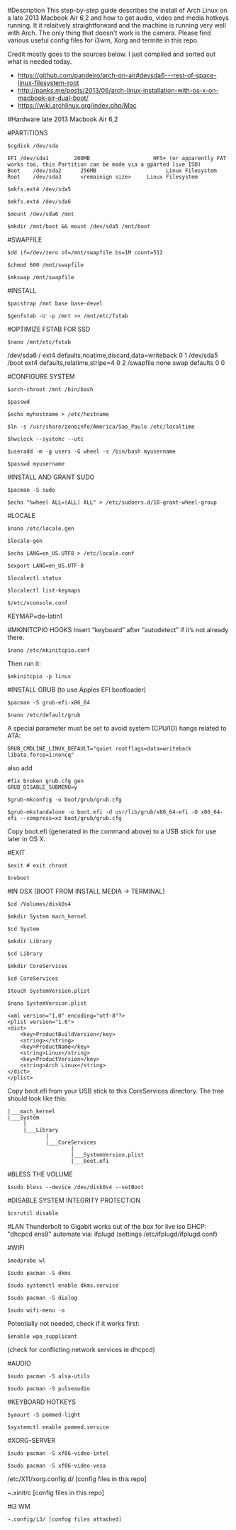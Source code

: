 #Description
This step-by-step guide describes the install of Arch Linux on a late 2013 Macbook Air 6,2 and how to get audio, video and media hotkeys running. It it relaitvely straightforward and the machine is running very well with Arch. The only thing that doesn't work is the camera. Please find various useful config files for i3wm, Xorg and termite in this repo.

Credit mostly goes to the sources below. I just compiled and sorted out what is needed today.

+ https://github.com/pandeiro/arch-on-air#devsda6---rest-of-space-linux-filesystem-root
+ http://panks.me/posts/2013/06/arch-linux-installation-with-os-x-on-macbook-air-dual-boot/
+ https://wiki.archlinux.org/index.php/Mac

#Hardware
late 2013 Macbook Air 6,2


#PARTITIONS
```
$cgdisk /dev/sda
```

    EFI	/dev/sda1        200MB				      HFS+ (or apparently FAT works too, this Partition can be made via a gparted live ISO) 
    Boot	/dev/sda2      256MB				      Linux Filesystem
    Root	/dev/sda3      <remainign size> 	Linux Filesystem

```
$mkfs.ext4 /dev/sda5
```

```
$mkfs.ext4 /dev/sda6
```

```
$mount /dev/sda6 /mnt
```

```
$mkdir /mnt/boot && mount /dev/sda5 /mnt/boot
```

#SWAPFILE

```
$dd if=/dev/zero of=/mnt/swapfile bs=1M count=512
```


```
$chmod 600 /mnt/swapfile
```

```
$mkswap /mnt/swapfile
```

#INSTALL
```
$pacstrap /mnt base base-devel
```

```
$genfstab -U -p /mnt >> /mnt/etc/fstab
```

#OPTIMIZE FSTAB FOR SSD
```
$nano /mnt/etc/fstab
```

  /dev/sda6 /     ext4 defaults,noatime,discard,data=writeback 0 1
  /dev/sda5 /boot ext4 defaults,relatime,stripe=4              0 2
  /swapfile none  swap defaults                                0 0

#CONFIGURE SYSTEM
```
$arch-chroot /mnt /bin/bash
```

```
$passwd
```

```
$echo myhostname > /etc/hostname
```

```
$ln -s /usr/share/zoneinfo/America/Sao_Paulo /etc/localtime
```

```
$hwclock --systohc --utc
```

```
$useradd -m -g users -G wheel -s /bin/bash myusername
```

```
$passwd myusername
```

#INSTALL AND GRANT SUDO
```
$pacman -S sudo
```

```
$echo "%wheel ALL=(ALL) ALL" > /etc/sudoers.d/10-grant-wheel-group
```

#LOCALE
```
$nano /etc/locale.gen
```

```
$locale-gen
```

```
$echo LANG=en_US.UTF8 > /etc/locale.conf
```

```
$export LANG=en_US.UTF-8
```

```
$localectl status
```

```
$localectl list-keymaps
```

```
$/etc/vconsole.conf
```

KEYMAP=de-latin1

#MKINITCPIO HOOKS
Insert “keyboard” after “autodetect” if it’s not already there.
```
$nano /etc/mkinitcpio.conf
```

Then run it:
```
$mkinitcpio -p linux
```

#INSTALL GRUB (to use Apples EFI bootloader)
```
$pacman -S grub-efi-x86_64
```

```
$nano /etc/default/grub
```

A special parameter must be set to avoid system (CPU/IO) hangs related to ATA:

```
GRUB_CMDLINE_LINUX_DEFAULT="quiet rootflags=data=writeback libata.force=1:noncq"
```

also add

```
#fix broken grub.cfg gen
GRUB_DISABLE_SUBMENU=y
```

```
$grub-mkconfig -o boot/grub/grub.cfg
```

```
$grub-mkstandalone -o boot.efi -d usr/lib/grub/x86_64-efi -O x86_64-efi --compress=xz boot/grub/grub.cfg
```
Copy boot.efi (generated in the command above) to a USB stick for use later in OS X.

#EXIT
```
$exit # exit chroot
```

```
$reboot
```

#IN OSX (BOOT FROM INSTALL MEDIA -> TERMINAL)
```
$cd /Volumes/disk0s4
```

```
$mkdir System mach_kernel
```

```
$cd System
```

```
$mkdir Library
```

```
$cd Library
```

```
$mkdir CoreServices
```

```
$cd CoreServices
```

```
$touch SystemVersion.plist
```

```
$nano SystemVersion.plist
```

```
<xml version="1.0" encoding="utf-8"?>
<plist version="1.0">
<dict>
    <key>ProductBuildVersion</key>
    <string></string>
    <key>ProductName</key>
    <string>Linux</string>
    <key>ProductVersion</key>
    <string>Arch Linux</string>
</dict>
</plist>
```

Copy boot.efi from your USB stick to this CoreServices directory. The tree should look like this:

    |___mach_kernel
    |___System
         |
         |___Library
                |
                |___CoreServices
                        |
                        |___SystemVersion.plist
                        |___boot.efi

#BLESS THE VOLUME

```
$sudo bless --device /dev/disk0s4 --setBoot

```

#DISABLE SYSTEM INTEGRITY PROTECTION
```
$csrutil disable
```

#LAN
Thunderbolt to Gigabit works out of the box for live iso
DHCP: "dhcpcd ens9"
automate via: ifplugd (settings /etc/ifplugd/ifplugd.conf)

#WIFI
```
$modprobe wl
```

```
$sudo pacman -S dkms
```

```
$sudo systemctl enable dkms.service
```

```
$sudo pacman -S dialog
```

```
$sudo wifi-menu -o
```

Potentially not needed, check if it works first:
```
$enable wpa_supplicant
```
(check for conflicting network services ie dhcpcd)

#AUDIO
```
$sudo pacman -S alsa-utils
```

```
$sudo pacman -S pulseaudio
```

#KEYBOARD HOTKEYS
```
$yaourt -S pommed-light
```

```
$systemctl enable pommed.service
```


#XORG-SERVER
```
$sudo pacman -S xf86-video-intel
```

```
$sudo pacman -S xf86-video-vesa
```

/etc/X11/xorg.config.d/ 
[config files in this repo]

~.xinitrc [config files in this repo]

#i3 WM

```
~.config/i3/ [confog files attached]
```